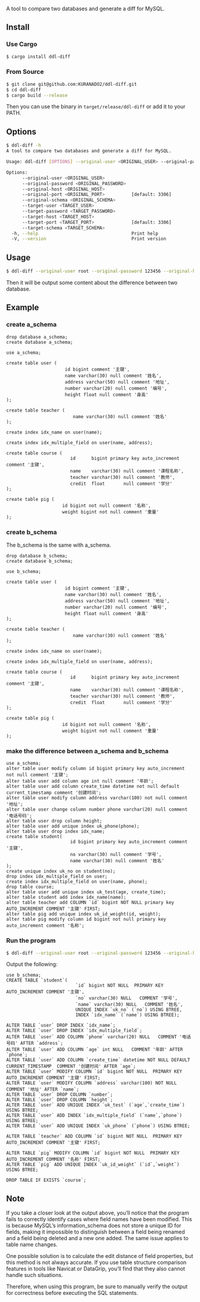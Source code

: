 A tool to compare two databases and generate a diff for MySQL.

## Install

### Use Cargo

```bash
$ cargo install ddl-diff
```

### From Source

```bash
$ git clone git@github.com:KURANADO2/ddl-diff.git
$ cd ddl-diff
$ cargo build --release
```

Then you can use the binary in `target/release/ddl-diff` or add it to your PATH.

## Options

```bash
$ ddl-diff -h                                                                                                                                                                                                                 base  20:56:22
A tool to compare two databases and generate a diff for MySQL.

Usage: ddl-diff [OPTIONS] --original-user <ORIGINAL_USER> --original-password <ORIGINAL_PASSWORD> --original-host <ORIGINAL_HOST> --original-schema <ORIGINAL_SCHEMA> --target-user <TARGET_USER> --target-password <TARGET_PASSWORD> --target-host <TARGET_HOST> --target-schema <TARGET_SCHEMA>

Options:
      --original-user <ORIGINAL_USER>          
      --original-password <ORIGINAL_PASSWORD>  
      --original-host <ORIGINAL_HOST>          
      --original-port <ORIGINAL_PORT>          [default: 3306]
      --original-schema <ORIGINAL_SCHEMA>      
      --target-user <TARGET_USER>              
      --target-password <TARGET_PASSWORD>      
      --target-host <TARGET_HOST>              
      --target-port <TARGET_PORT>              [default: 3306]
      --target-schema <TARGET_SCHEMA>          
  -h, --help                                   Print help
  -V, --version                                Print version
```

## Usage

```bash
$ ddl-diff --original-user root --original-password 123456 --original-host 127.0.0.1 --original-schema a_schema --target-user root --target-password 123456 --target-host 127.0.0.1 --target-schema b_schema
```

Then it will be output some content about the difference between two database.

## Example

### create a_schema

```mysql
drop database a_schema;
create database a_schema;

use a_schema;

create table user (
                      id bigint comment '主键',
                      name varchar(30) null comment '姓名',
                      address varchar(50) null comment '地址',
                      number varchar(20) null comment '编号',
                      height float null comment '身高'
);

create table teacher (
                         name varchar(30) null comment '姓名'
);

create index idx_name on user(name);

create index idx_multiple_field on user(name, address);

create table course (
                        id      bigint primary key auto_increment comment '主键',
                        name    varchar(30) null comment '课程名称',
                        teacher varchar(30) null comment '教师',
                        credit  float       null comment '学分'
);

create table pig (
                     id bigint not null comment '名称',
                     weight bigint not null comment '重量'
);
```

### create b_schema

The b_schema is the same with a_schema.

```mysql
drop database b_schema;
create database b_schema;

use b_schema;

create table user (
                      id bigint comment '主键',
                      name varchar(30) null comment '姓名',
                      address varchar(50) null comment '地址',
                      number varchar(20) null comment '编号',
                      height float null comment '身高'
);

create table teacher (
                         name varchar(30) null comment '姓名'
);

create index idx_name on user(name);

create index idx_multiple_field on user(name, address);

create table course (
                        id      bigint primary key auto_increment comment '主键',
                        name    varchar(30) null comment '课程名称',
                        teacher varchar(30) null comment '教师',
                        credit  float       null comment '学分'
);

create table pig (
                     id bigint not null comment '名称',
                     weight bigint not null comment '重量'
);
```

### make the difference between a_schema and b_schema

```mysql
use a_schema;
alter table user modify column id bigint primary key auto_increment not null comment '主键';
alter table user add column age int null comment '年龄';
alter table user add column create_time datetime not null default current_timestamp comment '创建时间';
alter table user modify column address varchar(100) not null comment '地址';
alter table user change column number phone varchar(20) null comment '电话号码';
alter table user drop column height;
alter table user add unique index uk_phone(phone);
alter table user drop index idx_name;
create table student(
                        id bigint primary key auto_increment comment '主键',
                        no varchar(30) null comment '学号',
                        name varchar(30) null comment '姓名'
);
create unique index uk_no on student(no);
drop index idx_multiple_field on user;
create index idx_multiple_field on user(name, phone);
drop table course;
alter table user add unique index uk_test(age, create_time);
alter table student add index idx_name(name);
alter table teacher add COLUMN `id` bigint NOT NULL primary key AUTO_INCREMENT COMMENT '主键' FIRST;
alter table pig add unique index uk_id_weight(id, weight);
alter table pig modify column id bigint not null primary key auto_increment comment '名称';
```

### Run the program

```bash
$ ddl-diff --original-user root --original-password 123456 --original-host 127.0.0.1 --original-schema a_schema --target-user root --target-password 123456 --target-host 127.0.0.1 --target-schema b_schema
```

Output the following:

```mysql
use b_schema;
CREATE TABLE `student`(
                          `id` bigint NOT NULL  PRIMARY KEY AUTO_INCREMENT COMMENT '主键',
                          `no` varchar(30) NULL   COMMENT '学号',
                          `name` varchar(30) NULL   COMMENT '姓名',
                          UNIQUE INDEX `uk_no` (`no`) USING BTREE,
                          INDEX `idx_name` (`name`) USING BTREE);

ALTER TABLE `user` DROP INDEX `idx_name`;
ALTER TABLE `user` DROP INDEX `idx_multiple_field`;
ALTER TABLE `user` ADD COLUMN `phone` varchar(20) NULL   COMMENT '电话号码' AFTER `address`;
ALTER TABLE `user` ADD COLUMN `age` int NULL   COMMENT '年龄' AFTER `phone`;
ALTER TABLE `user` ADD COLUMN `create_time` datetime NOT NULL DEFAULT CURRENT_TIMESTAMP  COMMENT '创建时间' AFTER `age`;
ALTER TABLE `user` MODIFY COLUMN `id` bigint NOT NULL  PRIMARY KEY AUTO_INCREMENT COMMENT '主键' FIRST;
ALTER TABLE `user` MODIFY COLUMN `address` varchar(100) NOT NULL   COMMENT '地址' AFTER `name`;
ALTER TABLE `user` DROP COLUMN `number`;
ALTER TABLE `user` DROP COLUMN `height`;
ALTER TABLE `user` ADD UNIQUE INDEX `uk_test` (`age`,`create_time`) USING BTREE;
ALTER TABLE `user` ADD INDEX `idx_multiple_field` (`name`,`phone`) USING BTREE;
ALTER TABLE `user` ADD UNIQUE INDEX `uk_phone` (`phone`) USING BTREE;

ALTER TABLE `teacher` ADD COLUMN `id` bigint NOT NULL  PRIMARY KEY AUTO_INCREMENT COMMENT '主键' FIRST;

ALTER TABLE `pig` MODIFY COLUMN `id` bigint NOT NULL  PRIMARY KEY AUTO_INCREMENT COMMENT '名称' FIRST;
ALTER TABLE `pig` ADD UNIQUE INDEX `uk_id_weight` (`id`,`weight`) USING BTREE;

DROP TABLE IF EXISTS `course`;
```

## Note

If you take a closer look at the output above, you’ll notice that the program fails to correctly identify cases where
field names have been modified. This is because MySQL’s information_schema does not store a unique ID for fields, making
it impossible to distinguish between a field being renamed and a field being deleted and a new one added. The same issue
applies to table name changes.

One possible solution is to calculate the edit distance of field properties, but this method is not always accurate.
If you use table structure comparison features in tools like Navicat or DataGrip, you’ll find that they also cannot
handle such situations.

Therefore, when using this program, be sure to manually verify the output for correctness before executing the SQL
statements.